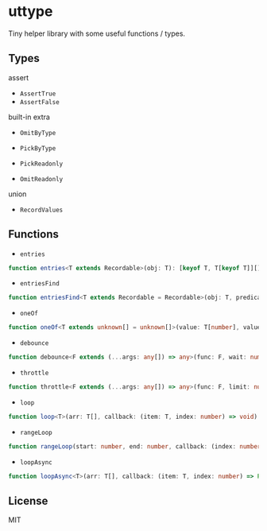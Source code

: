 # uttype 

Tiny helper library with some useful functions / types.

## Types

assert

- `AssertTrue`
- `AssertFalse`

built-in extra

- `OmitByType`
- `PickByType`

- `PickReadonly`
- `OmitReadonly`

union

- `RecordValues`

## Functions

- `entries`

```ts
function entries<T extends Recordable>(obj: T): [keyof T, T[keyof T]][]
```

- `entriesFind`

```ts
function entriesFind<T extends Recordable = Recordable>(obj: T, predicate: (item: [keyof T, T[keyof T]]) => boolean): [keyof T, T[keyof T]] | undefined
```

- `oneOf`

```ts
function oneOf<T extends unknown[] = unknown[]>(value: T[number], values: T): value is T[number]
```

- `debounce`

```ts
function debounce<F extends (...args: any[]) => any>(func: F, wait: number): F
```

- `throttle`

```ts
function throttle<F extends (...args: any[]) => any>(func: F, limit: number): F
```

- `loop`

```ts
function loop<T>(arr: T[], callback: (item: T, index: number) => void): void
```

- `rangeLoop`

```ts
function rangeLoop(start: number, end: number, callback: (index: number) => void): void
```

- `loopAsync`

```ts
function loopAsync<T>(arr: T[], callback: (item: T, index: number) => Promise<void>): void
```

## License

MIT
